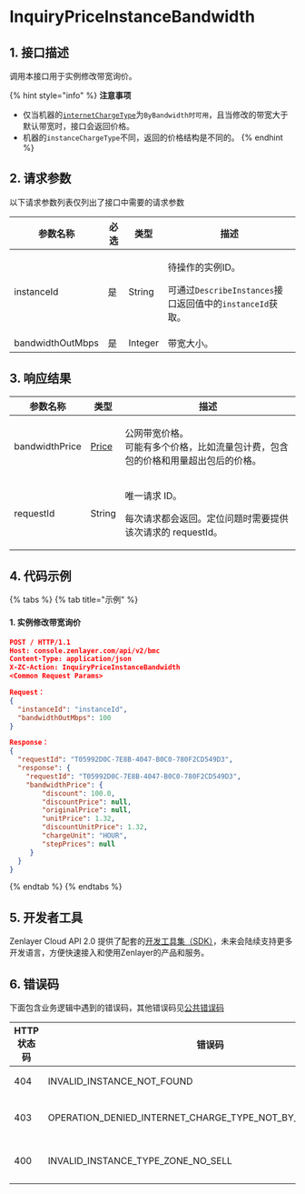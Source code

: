 # InquiryPriceInstanceBandwidth

## 1. 接口描述

调用本接口用于实例修改带宽询价。

{% hint style="info" %}
**注意事项**

* 仅当机器的[`internetChargeType`](../datastructure.md#internetchargetype)为`ByBandwidth时可用`，且当修改的带宽大于默认带宽时，接口会返回价格。
* 机器的`instanceChargeType`不同，返回的价格结构是不同的。
{% endhint %}



## 2. 请求参数

以下请求参数列表仅列出了接口中需要的请求参数

| 参数名称             | 必选 | 类型      | 描述                                                                                        |
| ---------------- | -- | ------- | ----------------------------------------------------------------------------------------- |
| instanceId       | 是  | String  | <p>待操作的实例ID。</p><p>可通过<code>DescribeInstances</code>接口返回值中的<code>instanceId</code>获取。</p> |
| bandwidthOutMbps | 是  | Integer | 带宽大小。                                                                                     |



## 3. 响应结果

| 参数名称           | 类型                                 | 描述                                                       |
| -------------- | ---------------------------------- | -------------------------------------------------------- |
| bandwidthPrice | [Price](../datastructure.md#price) | <p>公网带宽价格。<br>可能有多个价格，比如流量包计费，包含包的价格和用量超出包后的价格。</p>      |
| requestId      | String                             | <p>唯一请求 ID。</p><p>每次请求都会返回。定位问题时需要提供该次请求的 requestId。</p> |



## 4. 代码示例

{% tabs %}
{% tab title="示例" %}
#### 1. 实例修改带宽询价

```json
POST / HTTP/1.1
Host: console.zenlayer.com/api/v2/bmc
Content-Type: application/json
X-ZC-Action: InquiryPriceInstanceBandwidth
<Common Request Params>

Request：
{
  "instanceId": "instanceId",
  "bandwidthOutMbps": 100
}

Response：
{
  "requestId": "T05992D0C-7E8B-4047-B0C0-780F2CD549D3",
  "response": {  
    "requestId": "T05992D0C-7E8B-4047-B0C0-780F2CD549D3",
    "bandwidthPrice": {
        "discount": 100.0,
        "discountPrice": null,
        "originalPrice": null,
        "unitPrice": 1.32,
        "discountUnitPrice": 1.32,
        "chargeUnit": "HOUR",
        "stepPrices": null
     }
  }
} 
```
{% endtab %}
{% endtabs %}



## 5. 开发者工具

Zenlayer Cloud API 2.0 提供了配套的[开发工具集（SDK）](../../api-introduction/sdk/)，未来会陆续支持更多开发语言，方便快速接入和使用Zenlayer的产品和服务。



## 6. 错误码

下面包含业务逻辑中遇到的错误码，其他错误码见[公共错误码](../../api-introduction/instruction/commonerrorcode.md)

| HTTP状态码 | 错误码                                                                | 说明                                                                  |
| ------- | ------------------------------------------------------------------ | ------------------------------------------------------------------- |
| 404     | INVALID\_INSTANCE\_NOT\_FOUND                                      | 指定的实例不存在。                                                           |
| 403     | OPERATION\_DENIED\_INTERNET\_CHARGE\_TYPE\_NOT\_BY\_FIX\_BANDWIDTH | 指定的[实例网络模型](../datastructure.md#internetchargetype)不是`ByBandwidth。` |
| 400     | INVALID\_INSTANCE\_TYPE\_ZONE\_NO\_SELL                            | 指定的实例的带宽暂不支持售卖。                                                     |
